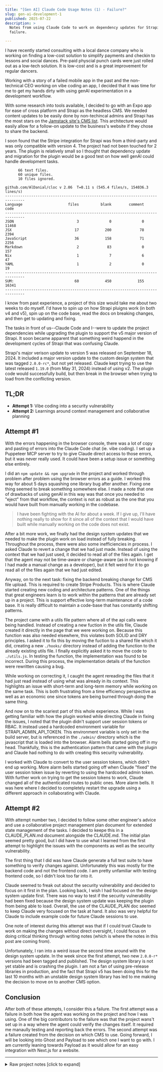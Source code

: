```yaml
---
title: "[Gen AI] Claude Code Usage Notes (1) - Failure?"
slug: gen-ai-development-1
published: 2025-07-22
description: >
  Notes from using Claude Code to work on dependency updates for Strapi plugin, ultimately ending in
  failure. 

---
```


I have recently started consulting with a local dance company who is working on finding a low-cost
solution to simplify payments and checkin to lessons and social dances. Pre-paid physcial punch
cards were just rolled out as a low-tech solution. It is low-cost and is a great improvement for
regular dancers.

Working with a story of a failed mobile app in the past and the non-technical CEO working on vibe
coding an app, I decided that it was time for me to get my hands dirty with using genAI
experimentation in a development workflow.

With some research into tools available, I decided to go with an Expo app for ease of cross platform
and Strapi as the headless CMS. We needed content updates to be easily done by non-techincal admins
and Strapi has the most stars on the [Jamstack site's CMS list](https://jamstack.org/headless-cms/).
This architecture would easily allow for a follow-on update to the business's website if they chose
to share the backend.

I soon found that the Stripe integration for Strapi was from a third-party and was only compatible
with version 4. The project had not been touched for 2 years. The plugin is relatively small so I
thought that dependency update and migration for the plugin would be a good test on how well genAI
could handle development tasks. 

```
      66 text files.
      60 unique files.
      10 files ignored.

github.com/AlDanial/cloc v 2.06  T=0.11 s (545.4 files/s, 154036.3 lines/s)
-------------------------------------------------------------------------------
Language                     files          blank        comment           code
-------------------------------------------------------------------------------
JSON                             3              0              0          11468
JSX                             17            200             78           2394
JavaScript                      36            158             71           2256
Markdown                         2             83              0            157
Nix                              1              7              6             47
YAML                             1              2              0             19
-------------------------------------------------------------------------------
SUM:                            60            450            155          16341
-------------------------------------------------------------------------------
```

I know from past experience, a project of this size would take me about two weeks to do myself. I'd
have to spin up on how Strapi pluigns work (in both v4 and v5), spin up on the code base, read the
docs on breaking changes, and then get to updating and fixing.

The tasks in front of us--Claude Code and I--were to update the project dependencies while
upgrading the plugin to support the v5 major version of Strapi. It soon became apparent that
something weird happend in the development cycles of Strapi that was confusing Claude. 

Strapi's major verison update to version 5 was released on September 18, 2024. It included a major
version update to the custom design system that was tagged `2.0.0-rc*`, but not yet released. Claude
kept trying to use the latest released `1.19.0` (from May 31, 2024) instead of using v2. The plugin
code would successfully build, but then break in the browser when trying to load from the
conflicting version. 


## TL;DR

- **Attempt 1:** Vibe coding into a security vulnerability
- **Attempt 2:** Learnings around context management and collaborative planning


## Attempt #1

With the errors happening in the browser console, there was a lot of copy and pasting of errors into
the Claude Code chat (ie. vibe coding). I set up a Puppeteer MCP server to try to give Claude direct
access to those errors, but it was never really used. It could have been a setup issue or something
else entirely.

I did an `npm update && npm upgrade` in the project and worked through problem after problem using
the browser errors as a guide. I worked this way for about 5 days squashing one library bug after
another. Fixing one thing seemed to break something somewhere else. I made a note that one of
drawbacks of using genAI in this way was that once you needed to "eject" from that workflow, the
context is not as robust as the one that you would have built from manually working in the codebase.

> I have been fighting with the AI for about a week. If I give up, I'll have nothing really to show
> for it since all of the context that I would have built while manually working on the code does
> not exist.

After a bit more work, we finally had the design system updates that we needed to make the plugin
work on load instead of fully breaking. Throughout the process, there were also some inefficiencies
in process. I asked Claude to revert a change that we had just made. Instead of using the context
that we had just used, it decided to read all of the files again. I get that the agent may not be
time-aware or change-aware (as in not knowing if I had made a manual change as a developer), but it
felt weird for it to go read all of the files again that we had just edited.

Anyway, on to the next task: fixing the backend breaking change for CMS file upload. This is
required to create Stripe Products. This is where Claude started creating new coding and
architecture patterns. One of the things that great engineers learn is to work within the patterns
that are already set up in a project. This is support effective long-term maintenance of a code
base. It is really difficult to maintain a code-base that has constantly shifting patterns. 

The project came with a utils file pattern where all of the api calls were being handled. Instead of
creating a new fuction in the utils file, Claude created it directly in the page that we were
working on. Because this function was also needed elsewhere, this violates both SOLID and DRY
principles. I asked it to fix this by moving the fuction to a shared file which it did, creating a
new `./hooks/` directory instead of adding the function to the already existing utils file. I
finally explicitly asked it to move the code to `./utils.js`. In testing the function, the
implementation was found to be incorrect. During this process, the implementation details of the
function were rewritten causing a bug.

While working on correcting it, I caught the agent rereading the files that it had just read instead
of using what was already in its context. This highlights an issue with short-term and long-term
memory while working on the same task. This is both frustrating from a time efficiency perspective
as well as an economic one since tokens are being burned through doing the same thing.

And now on to the scariest part of this whole experience. While I was getting familiar with how the
plugin worked while directing Claude in fixing the issues, I noted that the plugin didn't support
user session tokens or RBAC. It instead used a hardcoded environment variable for
STRAPI_ADMIN_API_TOKEN. This environment variable is only set in the build server, but is referenced
in the `./admin/` directory which is the javascript that is loaded into the browser. Alarm bells
started going off in my head. Thankfully, this is the authentication pattern that came with the
plugin and Claude had nothing to do with creating this security vulnerability.

I worked with Claude to convert to the user session tokens, which didn't end up working. More alarm
bells started going off when Claude "fixed" the user session token issue by reverting to using the
hardcoded admin token. With further work on trying to get the session tokens to work, Claude changed
all of the authenticated routes to public ones. More alarm bells. It was here where I decided to
completely restart the upgrade using a different approach in collaborating with Claude.


## Attempt #2

With attempt number two, I decided to follow some other engineer's advice and use a collaborative
project management plan document for extended state management of the tasks. I decided to keepe this
in a CLAUDE_PLAN.md document alongside the CLAUDE.md. The initial plan seemed pretty good, but I did
have to use what I learned from the first attempt to highlight the issues with the components as
well as the security vulnerability.

The first thing that I did was have Claude generate a full test suite to have something to verify
changes against. Unfortunately this was mostly for the backend code and not the frontend code. I am
pretty unfamiliar with testing frontend code, so I didn't look too far into it.

Claude seemed to freak out about the security vulnerability and decided to focus on it first in the
plan. Looking back, I wish I had focused on the design system update first. There was no way to test
if the security vulnerability had been fixed because the design system update was keeping the plugin
from being able to load. Overall, the use of the CLAUDE_PLAN doc seemed to keep Claude very focused
on the task at hand. It also was very helpful for Claude to include example code for future Claude
sessions to use.

One note of interest during this attempt was that if I could trust Claude to work on making the
changes without direct oversight, I could focus on doing critical thinking through writing notes
(which is where the notes in this post are coming from).

Unfortunately, I ran into a weird issue the second time around with the design system update. In the
week since the first attempt, two new `2.0.0-r*` versions had been tagged and published. The design
system library is not yet stable and is crashing the plugin. I am not a fan of using pre-release
libraries in production, and the fact that Strapi v5 has been doing this for the last 10 months with
an unstable design system library has led to me making the decision to move on to another CMS
option.


## Conclusion

After both of these attempts, I consider this a failure. The first attempt was a failure in both how
the agent was working on the project and how I was using. One of the big contributors to the failure
was that the project wans't set up in a way where the agent could verify the changes itself. It
required me manaully testing and reporting back the errors. The second attempt was a failure created
from the decision on which CMS to use. Going forward, I will be looking into Ghost and Payload to
see which one I want to go with. I am currently leaning towards Payload as it would allow for an
easy integration with Next.js for a website.


---

<details>
  <summary>Raw project notes [click to expand]</summary>

- Some simple mobile app framework generation with Expo. Didn't really have any user requirements,
  so it was really just seeing what Claude would come up with.
- Sitting down to build out a list of high-level business requirements resulted in a small list that
  includes Stripe integration for users to purchase products, and a public event calendar. TODO:
  further refinement of these through user stories is required.
- A CMS is pretty important for any future updates to the mobile app and website. Strapi seems like
  a good headless swiss army knife. However, the Strip integration does not support Strapi v5. The
  seems like a good place to use Claude: dependency updates.
- With the update of Strapi to v5 and strapi/design-system at the pre-release 2.0, Claude is getting
  confused when searching GitHub for code usage examples since the latest release is 1.19. I think
  it is time to dive into the world of context engineering. So far CLAUDE.md has been this:
```
# Bash commands
    - nix develop: Start the development environment
    - npm run build: Build the project npm run lint: Run ESLint
    - npm audit: Run an audit on npm packages looking for vulnerabilities

# Code style
    - Use ES modules (import/export) syntax, not CommonJS (require)
    - Destructure imports when possible (eg. import { foo } from 'bar')

# Workflow
    - Be sure to typecheck when you’re done making a series of code changes
    - Prefer running single tests, and not the whole test suite, for performance
    - Commit work after task is finished, skipping the GPG signing
```

- https://www.anthropic.com/engineering/claude-code-best-practices
- I think it might be helpful to give Claude access to Puppeteer since a lot of our testing is going
  to be visual. Time to set up some MCP servers. They seem to be able to be hosted through docker
  containers, so maybe a docker compose project is a good way to go. Docker compose isn't acutally
  needed since the "server" is just a CLI tool inside of docker container

- Frustrating when things happen and compiling no longer works, and reverting the work to a working
  commit fails to solve the problem.
- Implicitly referencing an error that we just fixed and reverted, Claude decided to redo all of the
  work from scratch instead of starting with a reverting of the revert.
- Wow, this is fucking hell. Fixing one issue breaks something else...
- I have been fighting with the AI for about a week. If I give up, I'll have nothing really to show
  for it since all of the context that I would have built while manually working on the code does
  not exist.
- The issue with the product page is not with the new Fields.
- I've reworked all of the IconButtons and it did not resolve the issue.
- Confirmed that the working Alert component in Configuration is the same as the one in the
  ProductTable.
- Wow...We finally have the fix. I missed a few of the IconButtons in the product table...The reason
  why it was new was because of the product being returned from the database.
- Now I need to go fix all of the Fields again.

- Continuing to debug the file upload breaking change, Claude decided to not follow the implicit
  pattern of using a utils file for the fixed upload call. Instead, it created it in the component
  that it was needed. I had to explicitly ask Claude to move its implementation to the original file
  twice. The first time it created a custom hook which was a new project organization pattern
  instead of following the pattern it already found.
- Once that was set, the actual implementation was not correct. In correcting the issue, I caught
  the agent doing the same codebase searches for the same patterns it had already done. There is a
  pretty glaring issue with short and long-term memory with agents. In moving the function around,
  Claude rewrote the solutions instead of keeping the same logic as its original solution.
- The plugin doesn't currently support user session tokens and is designed around the hardcoded ENV
  var. I would like to update this, but I'm scared that Claude doesn't know what it's doing.
- Claude reset the authorization to use the admin token, and I am now wondering if this is a
  security issue:
  ```
  Plugin Architecture Analysis:

  1. Server routes (routes/index.js) - All configured with auth: false and policies: ['plugin::strapi-stripe.apiToken']
  2. Custom API Token Policy (policies/apiToken.js) - Validates admin API tokens with 'full-access' type
  3. Frontend Components - Designed to use process.env.STRAPI_ADMIN_API_TOKEN

  What I fixed:

  1. apiCalls.js:102-114 - Restored uploadFiles(files, apiToken) with Bearer token authentication
  2. CreateProduct component - Added const apiToken = process.env.STRAPI_ADMIN_API_TOKEN;
  3. editProduct component - Added const apiToken = process.env.STRAPI_ADMIN_API_TOKEN;
  4. Function calls - Now pass the API token: uploadFiles(image, apiToken)

  Why this works:
  - The build output shows STRAPI_ADMIN_API_TOKEN is included in the JS bundle
  - The environment variable is properly set in .env
  - The server policy validates admin API tokens, not user session tokens
  - File uploads to /api/upload require the same admin API token authentication

  ```
  I don't think that the STRAPI_ADMIN_API_TOKEN should be in the bundled JS. That means that it
  would be available on the server.
- This seems like it needs a full redesign...
- I am seeing if Claude can handle the overhaul
- Claude also doesn't seem to be able to build the plugin to test for errors? Maybe this is a
  context thing?
- While trying to fix the authentication errors, Claude changed all of the routes from authenticated
  ones to fully public ones.

- Claude seems to ignore the CLAUDE.md file. I wonder if it got pushed out of the context window?
  If so, the agent should make sure that the CLAUDE.md file is always in the context window, not
  just at the start of a session.
- Even while in the first context window, Claude "forgets" that git committing
  needs to skip GPG signing.

- I am restarting the plugin development from scratch for testing purposes. This
  time around I am going to be using TDD (with a comprehensive testsuite that Claude generated) and
  a collaborative planning cycle that is dumped to CLAUDE_PLAN.md for longer term memory.
- The initial plan seems pretty good . However, the two main pain points were 
  not surfaced in the first go through. I had to use my personal context to nudge Claude to identify
  the component API issues as well as the security vulnerability.

- Using CLAUDE_PLAN, Claude seems pretty focused and is not running into issues where it says that
  everything should be working when it isn't. I do wish that I saved the security vulnerability for
  after the migration as the system is not really live in production and testing could have been
  done directly after the work instead of needing to pause for the design system migration.
- One other interesting thought: if I trust Claude enough to implement the plan in the background, I
  have found that I that I can do some critical thinking and note taking as it is working. This is
  an interesting workflow change.
- Having Claude implement example code in CLAUDE_PLAN seems to really help in future sessions.

</details>

